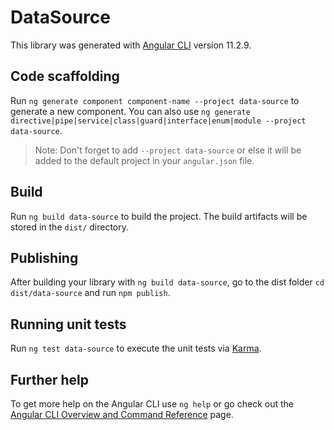 # DataSource

This library was generated with [Angular CLI](https://github.com/angular/angular-cli) version 11.2.9.

## Code scaffolding

Run `ng generate component component-name --project data-source` to generate a new component. You can also use `ng generate directive|pipe|service|class|guard|interface|enum|module --project data-source`.

> Note: Don't forget to add `--project data-source` or else it will be added to the default project in your `angular.json` file.

## Build

Run `ng build data-source` to build the project. The build artifacts will be stored in the `dist/` directory.

## Publishing

After building your library with `ng build data-source`, go to the dist folder `cd dist/data-source` and run `npm publish`.

## Running unit tests

Run `ng test data-source` to execute the unit tests via [Karma](https://karma-runner.github.io).

## Further help

To get more help on the Angular CLI use `ng help` or go check out the [Angular CLI Overview and Command Reference](https://angular.io/cli) page.
